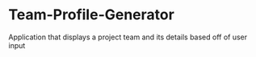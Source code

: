 # Team-Profile-Generator
Application that displays a project team and its details based off of user input
